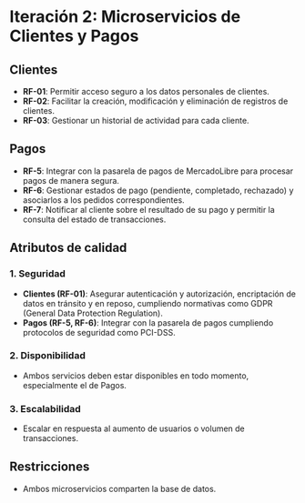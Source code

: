 
# Iteración 2: Microservicios de Clientes y Pagos

## Clientes
- **RF-01**: Permitir acceso seguro a los datos personales de clientes.
- **RF-02**: Facilitar la creación, modificación y eliminación de registros de clientes.
- **RF-03**: Gestionar un historial de actividad para cada cliente.

## Pagos
- **RF-5**: Integrar con la pasarela de pagos de MercadoLibre para procesar pagos de manera segura.
- **RF-6**: Gestionar estados de pago (pendiente, completado, rechazado) y asociarlos a los pedidos correspondientes.
- **RF-7**: Notificar al cliente sobre el resultado de su pago y permitir la consulta del estado de transacciones.

## Atributos de calidad

### 1. Seguridad
- **Clientes (RF-01)**: Asegurar autenticación y autorización, encriptación de datos en tránsito y en reposo, cumpliendo normativas como GDPR (General Data Protection Regulation).
- **Pagos (RF-5, RF-6)**: Integrar con la pasarela de pagos cumpliendo protocolos de seguridad como PCI-DSS.

### 2. Disponibilidad
- Ambos servicios deben estar disponibles en todo momento, especialmente el de Pagos.

### 3. Escalabilidad
- Escalar en respuesta al aumento de usuarios o volumen de transacciones.



## Restricciones
- Ambos microservicios comparten la base de datos.

